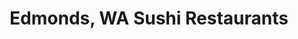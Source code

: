 ---
layout: city
title: Edmonds, WA Sushi Restaurants
permalink: /washington/edmonds/
stateAbbr: WA
stateName: Washington
cityName: Edmonds

---